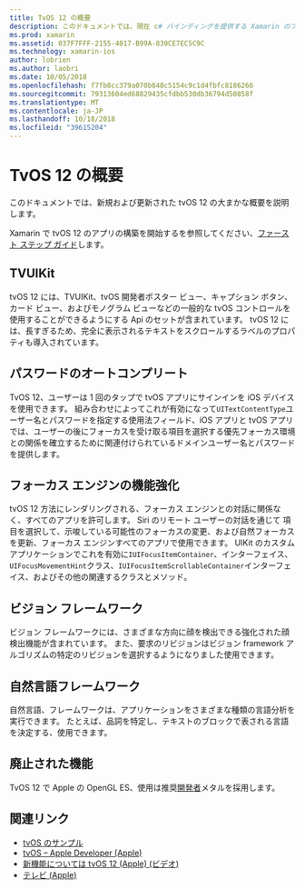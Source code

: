 ```yaml
---
title: TvOS 12 の概要
description: このドキュメントでは、現在 c# バインディングを提供する Xamarin のプレビュー リリースの tvOS 12 で新規および更新された機能の概要についての概要を説明します。
ms.prod: xamarin
ms.assetid: 037F7FFF-2155-4017-B99A-839CE7EC5C9C
ms.technology: xamarin-ios
author: lobrien
ms.author: laobri
ms.date: 10/05/2018
ms.openlocfilehash: f7fb8cc379a070b848c5154c9c1d4fbfc8186266
ms.sourcegitcommit: 79313604ed68829435cfdbb530db36794d50858f
ms.translationtype: MT
ms.contentlocale: ja-JP
ms.lasthandoff: 10/18/2018
ms.locfileid: "39615204"
---
```

# <a name="introduction-to-tvos-12"></a>TvOS 12 の概要

このドキュメントでは、新規および更新された tvOS 12 の大まかな概要を説明します。

Xamarin で tvOS 12 のアプリの構築を開始するを参照してください、[ファースト ステップ ガイド](~/ios/platform/introduction-to-ios12/get-started.md)します。

## <a name="tvuikit"></a>TVUIKit

tvOS 12 には、TVUIKit、tvOS 開発者ポスター ビュー、キャプション ボタン、カード ビュー、およびモノグラム ビューなどの一般的な tvOS コントロールを使用することができるようにする Api のセットが含まれています。 tvOS 12 には、長すぎるため、完全に表示されるテキストをスクロールするラベルのプロパティも導入されています。

## <a name="password-autofill"></a>パスワードのオートコンプリート

TvOS 12、ユーザーは 1 回のタップで tvOS アプリにサインインを iOS デバイスを使用できます。 組み合わせによってこれが有効になって`UITextContentType`ユーザー名とパスワードを指定する使用法フィールド、iOS アプリと tvOS アプリでは、ユーザーの後にフォーカスを受け取る項目を選択する優先フォーカス環境との関係を確立するために関連付けられているドメインユーザー名とパスワードを提供します。

## <a name="focus-engine-enhancements"></a>フォーカス エンジンの機能強化

tvOS 12 方法にレンダリングされる、フォーカス エンジンとの対話に関係なく、すべてのアプリを許可します。 Siri のリモート ユーザーの対話を通じて 項目を選択して、示唆している可能性のフォーカスの変更、および自然フォーカスを更新、フォーカス エンジンすべてのアプリで使用できます。 UIKit のカスタム アプリケーションでこれを有効に`IUIFocusItemContainer`、インターフェイス、`UIFocusMovementHint`クラス、`IUIFocusItemScrollableContainer`インターフェイス、およびその他の関連するクラスとメソッド。

## <a name="vision-framework"></a>ビジョン フレームワーク

ビジョン フレームワークには、さまざまな方向に顔を検出できる強化された顔検出機能が含まれています。 また、要求のリビジョンはビジョン framework アルゴリズムの特定のリビジョンを選択するようになりました使用できます。

## <a name="natural-language-framework"></a>自然言語フレームワーク

自然言語、フレームワークは、アプリケーションをさまざまな種類の言語分析を実行できます。 たとえば、品詞を特定し、テキストのブロックで表される言語を決定する、使用できます。

## <a name="deprecations"></a>廃止された機能

TvOS 12 で Apple の OpenGL ES、使用は推奨[開発者](https://developer.apple.com/tvos/whats-new/)メタルを採用します。

## <a name="related-links"></a>関連リンク

- [tvOS のサンプル](https://developer.xamarin.com/samples/tvos/all/)
- [tvOS – Apple Developer (Apple)](https://developer.apple.com/tvos/)
- [新機能については tvOS 12 (Apple) (ビデオ)](https://developer.apple.com/videos/play/wwdc2018/208/)
- [テレビ (Apple)](https://www.apple.com/tv/)